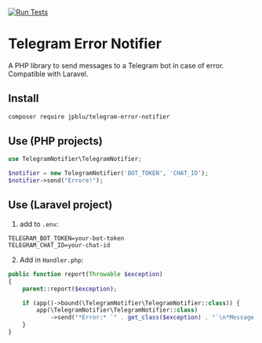 [![Run Tests](https://github.com/jpblu/telegram-error-notifier/actions/workflows/tests.yml/badge.svg)](https://github.com/tuonome/telegram-error-notifier/actions/workflows/tests.yml)
# Telegram Error Notifier

A PHP library to send messages to a Telegram bot in case of error. Compatible with Laravel.

## Install

```bash
composer require jpblu/telegram-error-notifier
```

## Use (PHP projects)

```php
use TelegramNotifier\TelegramNotifier;

$notifier = new TelegramNotifier('BOT_TOKEN', 'CHAT_ID');
$notifier->send("Errore!");
```

## Use (Laravel project)

1. add to `.env`:
```
TELEGRAM_BOT_TOKEN=your-bot-token
TELEGRAM_CHAT_ID=your-chat-id
```

2. Add in `Handler.php`:

```php
public function report(Throwable $exception)
{
    parent::report($exception);

    if (app()->bound(\TelegramNotifier\TelegramNotifier::class)) {
        app(\TelegramNotifier\TelegramNotifier::class)
            ->send("*Error:* `" . get_class($exception) . "`\n*Message:* " . $exception->getMessage());
    }
}
```
